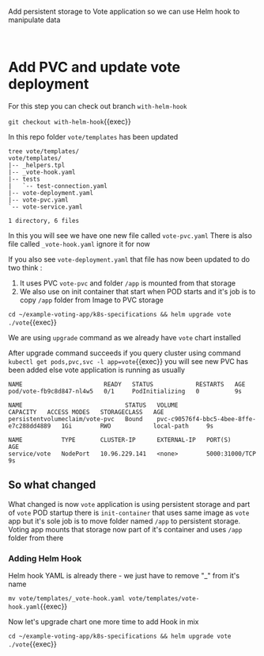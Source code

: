 
Add persistent storage to Vote application so we can use Helm hook to manipulate data

<br>

# Add PVC and update vote deployment 

For this step you can check out branch `with-helm-hook`

`git checkout with-helm-hook`{{exec}}

In this repo folder `vote/templates` has been updated

```
tree vote/templates/
vote/templates/
|-- _helpers.tpl
|-- _vote-hook.yaml
|-- tests
|   `-- test-connection.yaml
|-- vote-deployment.yaml
|-- vote-pvc.yaml
`-- vote-service.yaml

1 directory, 6 files
```

In this you will see we have one new file called `vote-pvc.yaml`
There is also file called `_vote-hook.yaml` ignore it for now 

If you also see `vote-deployment.yaml` that file has now been updated to do two think : 

1. It uses PVC `vote-pvc` and folder `/app` is mounted from that storage 
2. We also use on init container that start when POD starts and it's job is to copy `/app` folder from Image to PVC storage 

`cd ~/example-voting-app/k8s-specifications && helm upgrade vote ./vote`{{exec}}

We are using `upgrade` command as we already have `vote` chart installed 

After upgrade command succeeds if you query cluster using command `kubectl get pods,pvc,svc -l app=vote`{{exec}} you will see new PVC has been added else vote application is running as usually 

```
NAME                       READY   STATUS            RESTARTS   AGE
pod/vote-fb9c8d847-nl4w5   0/1     PodInitializing   0          9s

NAME                             STATUS   VOLUME                                     CAPACITY   ACCESS MODES   STORAGECLASS   AGE
persistentvolumeclaim/vote-pvc   Bound    pvc-c90576f4-bbc5-4bee-8ffe-e7c288dd4889   1Gi        RWO            local-path     9s

NAME           TYPE       CLUSTER-IP      EXTERNAL-IP   PORT(S)          AGE
service/vote   NodePort   10.96.229.141   <none>        5000:31000/TCP   9s
```

## So what changed 

What changed is now `vote` application is using persistent storage and part of `vote` POD startup there is `init-container` that uses same image as `vote` app but it's sole job is to move folder named `/app` to persistent storage. Voting app mounts that storage now part of it's container and uses `/app` folder from there 

### Adding Helm Hook 

Helm hook YAML is already there - we just have to remove "_" from it's name 

`mv vote/templates/_vote-hook.yaml vote/templates/vote-hook.yaml`{{exec}}

Now let's upgrade chart one more time to add Hook in mix 

`cd ~/example-voting-app/k8s-specifications && helm upgrade vote ./vote`{{exec}}

